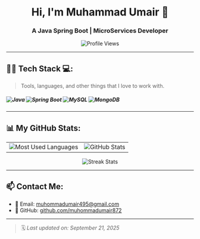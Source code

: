 <h1 align="center">Hi, I'm Muhammad Umair 👋</h1>
<h3 align="center">A Java Spring Boot | MicroServices Developer</h3>

<p align="center">
  <img src="https://komarev.com/ghpvc/?username=muhommadumair872&label=Profile%20views&color=brightgreen&style=flat" alt="Profile Views"/>
</p>

---

## 🧑‍💻 Tech Stack 💻:

> Tools, languages, and other things that I love to work with.

<h5 align="left">
  <img src="https://img.shields.io/badge/Java-%23ED8B00.svg?&style=for-the-badge&logo=java&logoColor=white" alt="Java"/>
  <img src="https://img.shields.io/badge/SpringBoot-%236DB33F.svg?&style=for-the-badge&logo=springboot&logoColor=white" alt="Spring Boot"/>
  <img src="https://img.shields.io/badge/MySQL-%2300f.svg?&style=for-the-badge&logo=mysql&logoColor=white" alt="MySQL"/>
  <img src="https://img.shields.io/badge/MongoDB-%2347A248.svg?&style=for-the-badge&logo=mongodb&logoColor=white" alt="MongoDB"/>
 
</h5>

---

## 📊 My GitHub Stats:

<div align="center">

<table>
  <tr>
    <td><img src="https://github-readme-stats.vercel.app/api/top-langs/?username=muhommadumair872&layout=compact&langs_count=6&theme=tokyonight&hide_border=true" alt="Most Used Languages"/></td>
    <td><img src="https://github-readme-stats.vercel.app/api?username=muhommadumair872&show_icons=true&theme=tokyonight&hide_border=true&count_private=true" alt="GitHub Stats"/></td>
  </tr>
</table>

<img src="https://github-readme-streak-stats.herokuapp.com/?user=muhommadumair872&theme=tokyonight&hide_border=true" alt="Streak Stats"/>

</div>

---

## 📫 Contact Me:

- 📧 Email: [muhommadumair495@gmail.com](mailto:muhommadumair495@gmail.com)
- 💼 GitHub: [github.com/muhommadumair872](https://github.com/muhommadumair872)

---

> 🗓️ *Last updated on: September 21, 2025*
